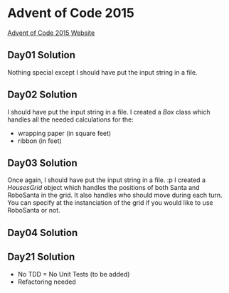# Advent of Code 2015

[Advent of Code 2015 Website][l1]

## Day01 Solution

Nothing special except I should have put the input string in a file.

## Day02 Solution

I should have put the input string in a file.
I created a *Box* class which handles all the needed calculations for the:
- wrapping paper (in square feet)
- ribbon (in feet)

## Day03 Solution

Once again, I should have put the input string in a file. :p
I created a *HousesGrid* object which handles the positions of both Santa and RoboSanta in the grid. It also handles who should move during each turn.
You can specify at the instanciation of the grid if you would like to use RoboSanta or not.

## Day04 Solution

## Day21 Solution

- No TDD = No Unit Tests (to be added)
- Refactoring needed


[l1]:http://adventofcode.com/